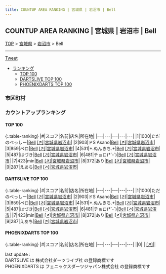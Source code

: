 ```yaml
---
title: COUNTUP AREA RANKING | 宮城県 | 岩沼市 | Bell
---
```

## COUNTUP AREA RANKING | 宮城県 | 岩沼市 | Bell

[TOP](/darts/rank/) > [宮城県](/darts/rank/宮城県/) > [岩沼市](/darts/rank/宮城県/岩沼市/) > Bell

___

<a href="https://twitter.com/share?ref_src=twsrc%5Etfw" data-text="COUNTUP AREA RANKING | 宮城県岩沼市Bell" class="twitter-share-button" data-hashtags="DARTSLIVE,PHOENIXDARTS,darts,ダーツ" data-show-count="false">Tweet</a>

* [ランキング](#カウントアップランキング)
    * [TOP 100](#top-100)
    * [DARTSLIVE TOP 100](#dartslive-top-100)
    * [PHOENIXDARTS TOP 100](#phoenixdarts-top-100)

### 市区町村

<ul>

</ul>

### カウントアップランキング

#### TOP 100



{:.table-ranking}
|#|スコア|名前|店名|所在地|
|---|---|---|---|---|
|1|1000|<span class="rank-name-dl">ただのべっしー</span>|<a href="/darts/rank/shops/b992898f19bbd9240d9b047a20a7ba1e.html">Bell</a> <a href="https://search.dartslive.com/jp/shop/b992898f19bbd9240d9b047a20a7ba1e">[↗]</a>|<a href="/darts/rank/宮城県/岩沼市">宮城県岩沼市</a>|
|2|903|<span class="rank-name-dl">ドS Asano</span>|<a href="/darts/rank/shops/b992898f19bbd9240d9b047a20a7ba1e.html">Bell</a> <a href="https://search.dartslive.com/jp/shop/b992898f19bbd9240d9b047a20a7ba1e">[↗]</a>|<a href="/darts/rank/宮城県/岩沼市">宮城県岩沼市</a>|
|3|859|<span class="rank-name-dl">ペロ</span>|<a href="/darts/rank/shops/b992898f19bbd9240d9b047a20a7ba1e.html">Bell</a> <a href="https://search.dartslive.com/jp/shop/b992898f19bbd9240d9b047a20a7ba1e">[↗]</a>|<a href="/darts/rank/宮城県/岩沼市">宮城県岩沼市</a>|
|4|531|<span class="rank-name-dl">+.ぬんきち.+</span>|<a href="/darts/rank/shops/b992898f19bbd9240d9b047a20a7ba1e.html">Bell</a> <a href="https://search.dartslive.com/jp/shop/b992898f19bbd9240d9b047a20a7ba1e">[↗]</a>|<a href="/darts/rank/宮城県/岩沼市">宮城県岩沼市</a>|
|5|487|<span class="rank-name-dl">はづき</span>|<a href="/darts/rank/shops/b992898f19bbd9240d9b047a20a7ba1e.html">Bell</a> <a href="https://search.dartslive.com/jp/shop/b992898f19bbd9240d9b047a20a7ba1e">[↗]</a>|<a href="/darts/rank/宮城県/岩沼市">宮城県岩沼市</a>|
|6|481|<span class="rank-name-dl">チョロ(*´-`)</span>|<a href="/darts/rank/shops/b992898f19bbd9240d9b047a20a7ba1e.html">Bell</a> <a href="https://search.dartslive.com/jp/shop/b992898f19bbd9240d9b047a20a7ba1e">[↗]</a>|<a href="/darts/rank/宮城県/岩沼市">宮城県岩沼市</a>|
|7|423|<span class="rank-name-dl">min</span>|<a href="/darts/rank/shops/b992898f19bbd9240d9b047a20a7ba1e.html">Bell</a> <a href="https://search.dartslive.com/jp/shop/b992898f19bbd9240d9b047a20a7ba1e">[↗]</a>|<a href="/darts/rank/宮城県/岩沼市">宮城県岩沼市</a>|
|8|372|<span class="rank-name-dl">あり</span>|<a href="/darts/rank/shops/b992898f19bbd9240d9b047a20a7ba1e.html">Bell</a> <a href="https://search.dartslive.com/jp/shop/b992898f19bbd9240d9b047a20a7ba1e">[↗]</a>|<a href="/darts/rank/宮城県/岩沼市">宮城県岩沼市</a>|
|9|287|<span class="rank-name-dl">えあち</span>|<a href="/darts/rank/shops/b992898f19bbd9240d9b047a20a7ba1e.html">Bell</a> <a href="https://search.dartslive.com/jp/shop/b992898f19bbd9240d9b047a20a7ba1e">[↗]</a>|<a href="/darts/rank/宮城県/岩沼市">宮城県岩沼市</a>|


#### DARTSLIVE TOP 100



{:.table-ranking}
|#|スコア|名前|店名|所在地|
|---|---|---|---|---|
|1|1000|<span class="rank-name-dl">ただのべっしー</span>|<a href="/darts/rank/shops/b992898f19bbd9240d9b047a20a7ba1e.html">Bell</a> <a href="https://search.dartslive.com/jp/shop/b992898f19bbd9240d9b047a20a7ba1e">[↗]</a>|<a href="/darts/rank/宮城県/岩沼市">宮城県岩沼市</a>|
|2|903|<span class="rank-name-dl">ドS Asano</span>|<a href="/darts/rank/shops/b992898f19bbd9240d9b047a20a7ba1e.html">Bell</a> <a href="https://search.dartslive.com/jp/shop/b992898f19bbd9240d9b047a20a7ba1e">[↗]</a>|<a href="/darts/rank/宮城県/岩沼市">宮城県岩沼市</a>|
|3|859|<span class="rank-name-dl">ペロ</span>|<a href="/darts/rank/shops/b992898f19bbd9240d9b047a20a7ba1e.html">Bell</a> <a href="https://search.dartslive.com/jp/shop/b992898f19bbd9240d9b047a20a7ba1e">[↗]</a>|<a href="/darts/rank/宮城県/岩沼市">宮城県岩沼市</a>|
|4|531|<span class="rank-name-dl">+.ぬんきち.+</span>|<a href="/darts/rank/shops/b992898f19bbd9240d9b047a20a7ba1e.html">Bell</a> <a href="https://search.dartslive.com/jp/shop/b992898f19bbd9240d9b047a20a7ba1e">[↗]</a>|<a href="/darts/rank/宮城県/岩沼市">宮城県岩沼市</a>|
|5|487|<span class="rank-name-dl">はづき</span>|<a href="/darts/rank/shops/b992898f19bbd9240d9b047a20a7ba1e.html">Bell</a> <a href="https://search.dartslive.com/jp/shop/b992898f19bbd9240d9b047a20a7ba1e">[↗]</a>|<a href="/darts/rank/宮城県/岩沼市">宮城県岩沼市</a>|
|6|481|<span class="rank-name-dl">チョロ(*´-`)</span>|<a href="/darts/rank/shops/b992898f19bbd9240d9b047a20a7ba1e.html">Bell</a> <a href="https://search.dartslive.com/jp/shop/b992898f19bbd9240d9b047a20a7ba1e">[↗]</a>|<a href="/darts/rank/宮城県/岩沼市">宮城県岩沼市</a>|
|7|423|<span class="rank-name-dl">min</span>|<a href="/darts/rank/shops/b992898f19bbd9240d9b047a20a7ba1e.html">Bell</a> <a href="https://search.dartslive.com/jp/shop/b992898f19bbd9240d9b047a20a7ba1e">[↗]</a>|<a href="/darts/rank/宮城県/岩沼市">宮城県岩沼市</a>|
|8|372|<span class="rank-name-dl">あり</span>|<a href="/darts/rank/shops/b992898f19bbd9240d9b047a20a7ba1e.html">Bell</a> <a href="https://search.dartslive.com/jp/shop/b992898f19bbd9240d9b047a20a7ba1e">[↗]</a>|<a href="/darts/rank/宮城県/岩沼市">宮城県岩沼市</a>|
|9|287|<span class="rank-name-dl">えあち</span>|<a href="/darts/rank/shops/b992898f19bbd9240d9b047a20a7ba1e.html">Bell</a> <a href="https://search.dartslive.com/jp/shop/b992898f19bbd9240d9b047a20a7ba1e">[↗]</a>|<a href="/darts/rank/宮城県/岩沼市">宮城県岩沼市</a>|


#### PHOENIXDARTS TOP 100



{:.table-ranking}
|#|スコア|名前|店名|所在地|
|---|---|---|---|---|
||0|<span class="rank-name-dl"> </span>|<a href="/darts/rank/shops/.html"></a> <a href="">[↗]</a>|<a href="/darts/rank//"></a>|


<div class="footer border-top border-gray-light mt-5 pt-3 text-right text-gray">
    last update : <span style="font-weight: italic" id="foot_last_modified"></span><br />
    DARTSLIVE は 株式会社ダーツライブ社 の登録商標です<br />
    PHOENIXDARTS は フェニックスダーツジャパン株式会社 の登録商標です<br />
</div>

<script src="https://cdnjs.cloudflare.com/ajax/libs/jquery.tablesorter/2.31.3/js/jquery.tablesorter.min.js" integrity="sha512-qzgd5cYSZcosqpzpn7zF2ZId8f/8CHmFKZ8j7mU4OUXTNRd5g+ZHBPsgKEwoqxCtdQvExE5LprwwPAgoicguNg==" crossorigin="anonymous" referrerpolicy="no-referrer"></script>
<link rel="stylesheet" href="https://cdnjs.cloudflare.com/ajax/libs/jquery.tablesorter/2.31.3/css/theme.default.min.css" integrity="sha512-wghhOJkjQX0Lh3NSWvNKeZ0ZpNn+SPVXX1Qyc9OCaogADktxrBiBdKGDoqVUOyhStvMBmJQ8ZdMHiR3wuEq8+w==" crossorigin="anonymous" referrerpolicy="no-referrer" />
<script>
$(function() {
    $(".table-ranking").tablesorter({sortList:[[0, 0]]});
    $("#foot_last_modified").text(formatDate(new Date(document.lastModified), 'yyyy-MM-dd HH:mm:ss'));
});
</script>

<script async src="https://platform.twitter.com/widgets.js" charset="utf-8"></script>